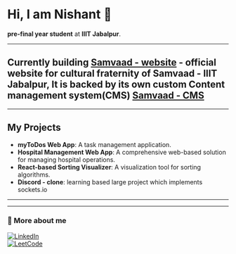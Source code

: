 # Hi, I am Nishant 👋  

**pre-final year student** at **IIIT Jabalpur**.

---

## Currently building  [Samvaad - website](https://github.com/Nishant-k-sagar/samvaad-website) - official website for cultural fraternity of Samvaad - IIIT Jabalpur, It is backed by its own custom Content management system(CMS) [Samvaad - CMS](https://github.com/Nishant-k-sagar/Samvaad-CMS)
---

## My Projects  
- **myToDos Web App**: A task management application.  
- **Hospital Management Web App**: A comprehensive web-based solution for managing hospital operations.  
- **React-based Sorting Visualizer**: A visualization tool for sorting algorithms.
- **Discord - clone**: learning based large project which implements sockets.io

---

<!---
[![Nishant Kumar Sagar's GitHub stats](https://github-readme-stats.vercel.app/api?username=Nishant-k-sagar)](https://github.com/Nishant-k-sagar/github-readme-stats)
-->

---

### 🤝 More about me  
[![LinkedIn](https://img.shields.io/badge/-LinkedIn-0077B5?logo=linkedin&logoColor=white)](https://www.linkedin.com/in/nishant-kumar-sagar/)  
[![LeetCode](https://img.shields.io/badge/-LeetCode-FFA116?logo=leetcode&logoColor=white)](https://leetcode.com/u/nottryingenouf/)  
